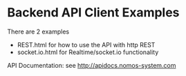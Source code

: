 # Backend API Client Examples

There are 2 examples 
- REST.html for how to use the API with http REST
- socket.io.html for Realtime/socket.io functionality

API Documentation:
see http://apidocs.nomos-system.com

